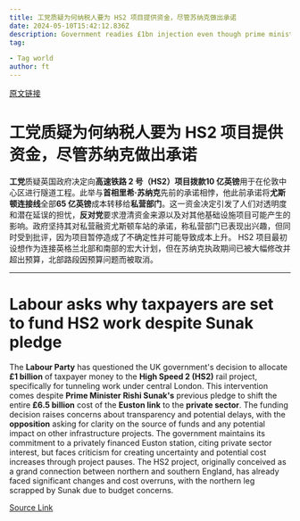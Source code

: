 ```yaml
---
title: 工党质疑为何纳税人要为 HS2 项目提供资金，尽管苏纳克做出承诺
date: 2024-05-10T15:42:12.836Z
description: Government readies £1bn injection even though prime minister said last year private sector would cover Euston costs
tag: 

- Tag world
author: ft
---
```


[原文链接](https://ft.com/content/105b3a32-169e-417e-8f61-742e02ea69e0)

# 工党质疑为何纳税人要为 HS2 项目提供资金，尽管苏纳克做出承诺

**工党**质疑英国政府决定向**高速铁路 2 号（HS2）**项目拨款**10 亿英镑**用于在伦敦中心区进行隧道工程。此举与**首相里希·苏纳克**先前的承诺相悖，他此前承诺将**尤斯顿连接线**全部**65 亿英镑**成本转移给**私营部门**。这一资金决定引发了人们对透明度和潜在延误的担忧，**反对党**要求澄清资金来源以及对其他基础设施项目可能产生的影响。政府坚持其对私营融资尤斯顿车站的承诺，称私营部门已表现出兴趣，但同时受到批评，因为项目暂停造成了不确定性并可能导致成本上升。 HS2 项目最初设想作为连接英格兰北部和南部的宏大计划，但在苏纳克执政期间已被大幅修改并超出预算，北部路段因预算问题而被取消。

---

# Labour asks why taxpayers are set to fund HS2 work despite Sunak pledge

The **Labour Party** has questioned the UK government's decision to allocate **£1 billion** of taxpayer money to the **High Speed 2 (HS2)** rail project, specifically for tunneling work under central London. This intervention comes despite **Prime Minister Rishi Sunak's** previous pledge to shift the entire **£6.5 billion** cost of the **Euston link** to the **private sector**. The funding decision raises concerns about transparency and potential delays, with the **opposition** asking for clarity on the source of funds and any potential impact on other infrastructure projects. The government maintains its commitment to a privately financed Euston station, citing private sector interest, but faces criticism for creating uncertainty and potential cost increases through project pauses. The HS2 project, originally conceived as a grand connection between northern and southern England, has already faced significant changes and cost overruns, with the northern leg scrapped by Sunak due to budget concerns.

[Source Link](https://ft.com/content/105b3a32-169e-417e-8f61-742e02ea69e0)

